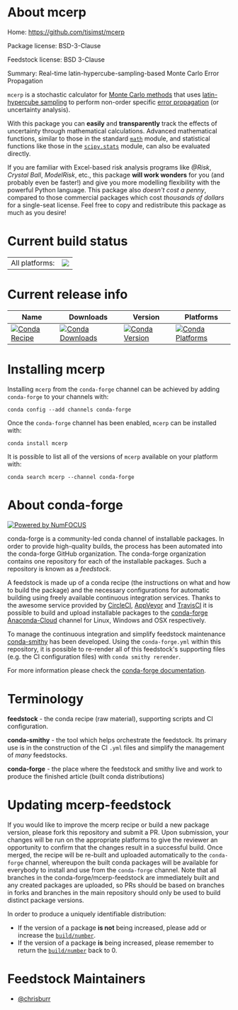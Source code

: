 About mcerp
===========

Home: https://github.com/tisimst/mcerp

Package license: BSD-3-Clause

Feedstock license: BSD 3-Clause

Summary: Real-time latin-hypercube-sampling-based Monte Carlo Error Propagation

`mcerp` is a stochastic calculator for [Monte Carlo methods](http://en.wikipedia.org/wiki/Monte_Carlo_method) that uses
[latin-hypercube sampling](http://en.wikipedia.org/wiki/Latin_hypercube_sampling)
to perform non-order specific [error propagation](http://en.wikipedia.org/wiki/Propagation_of_uncertainty)
(or uncertainty analysis).

With this package you can **easily** and **transparently** track the effects
of uncertainty through mathematical calculations. Advanced mathematical
functions, similar to those in the standard [`math`](http://docs.python.org/library/math.html)
module, and statistical functions like those in the [`scipy.stats`](http://docs.scipy.org/doc/scipy/reference/stats.html)
module, can also be evaluated directly.

If you are familiar with Excel-based risk analysis programs like *@Risk*,
*Crystal Ball*, *ModelRisk*, etc., this package **will work wonders** for you
(and probably even be faster!) and give you more modelling flexibility with
the powerful Python language. This package also *doesn't cost a penny*,
compared to those commercial packages which cost *thousands of dollars* for a
single-seat license. Feel free to copy and redistribute this package as much
as you desire!


Current build status
====================


<table><tr><td>All platforms:</td>
    <td>
      <a href="https://dev.azure.com/conda-forge/feedstock-builds/_build/latest?definitionId=6307&branchName=master">
        <img src="https://dev.azure.com/conda-forge/feedstock-builds/_apis/build/status/mcerp-feedstock?branchName=master">
      </a>
    </td>
  </tr>
</table>

Current release info
====================

| Name | Downloads | Version | Platforms |
| --- | --- | --- | --- |
| [![Conda Recipe](https://img.shields.io/badge/recipe-mcerp-green.svg)](https://anaconda.org/conda-forge/mcerp) | [![Conda Downloads](https://img.shields.io/conda/dn/conda-forge/mcerp.svg)](https://anaconda.org/conda-forge/mcerp) | [![Conda Version](https://img.shields.io/conda/vn/conda-forge/mcerp.svg)](https://anaconda.org/conda-forge/mcerp) | [![Conda Platforms](https://img.shields.io/conda/pn/conda-forge/mcerp.svg)](https://anaconda.org/conda-forge/mcerp) |

Installing mcerp
================

Installing `mcerp` from the `conda-forge` channel can be achieved by adding `conda-forge` to your channels with:

```
conda config --add channels conda-forge
```

Once the `conda-forge` channel has been enabled, `mcerp` can be installed with:

```
conda install mcerp
```

It is possible to list all of the versions of `mcerp` available on your platform with:

```
conda search mcerp --channel conda-forge
```


About conda-forge
=================

[![Powered by NumFOCUS](https://img.shields.io/badge/powered%20by-NumFOCUS-orange.svg?style=flat&colorA=E1523D&colorB=007D8A)](http://numfocus.org)

conda-forge is a community-led conda channel of installable packages.
In order to provide high-quality builds, the process has been automated into the
conda-forge GitHub organization. The conda-forge organization contains one repository
for each of the installable packages. Such a repository is known as a *feedstock*.

A feedstock is made up of a conda recipe (the instructions on what and how to build
the package) and the necessary configurations for automatic building using freely
available continuous integration services. Thanks to the awesome service provided by
[CircleCI](https://circleci.com/), [AppVeyor](https://www.appveyor.com/)
and [TravisCI](https://travis-ci.com/) it is possible to build and upload installable
packages to the [conda-forge](https://anaconda.org/conda-forge)
[Anaconda-Cloud](https://anaconda.org/) channel for Linux, Windows and OSX respectively.

To manage the continuous integration and simplify feedstock maintenance
[conda-smithy](https://github.com/conda-forge/conda-smithy) has been developed.
Using the ``conda-forge.yml`` within this repository, it is possible to re-render all of
this feedstock's supporting files (e.g. the CI configuration files) with ``conda smithy rerender``.

For more information please check the [conda-forge documentation](https://conda-forge.org/docs/).

Terminology
===========

**feedstock** - the conda recipe (raw material), supporting scripts and CI configuration.

**conda-smithy** - the tool which helps orchestrate the feedstock.
                   Its primary use is in the construction of the CI ``.yml`` files
                   and simplify the management of *many* feedstocks.

**conda-forge** - the place where the feedstock and smithy live and work to
                  produce the finished article (built conda distributions)


Updating mcerp-feedstock
========================

If you would like to improve the mcerp recipe or build a new
package version, please fork this repository and submit a PR. Upon submission,
your changes will be run on the appropriate platforms to give the reviewer an
opportunity to confirm that the changes result in a successful build. Once
merged, the recipe will be re-built and uploaded automatically to the
`conda-forge` channel, whereupon the built conda packages will be available for
everybody to install and use from the `conda-forge` channel.
Note that all branches in the conda-forge/mcerp-feedstock are
immediately built and any created packages are uploaded, so PRs should be based
on branches in forks and branches in the main repository should only be used to
build distinct package versions.

In order to produce a uniquely identifiable distribution:
 * If the version of a package **is not** being increased, please add or increase
   the [``build/number``](https://conda.io/docs/user-guide/tasks/build-packages/define-metadata.html#build-number-and-string).
 * If the version of a package **is** being increased, please remember to return
   the [``build/number``](https://conda.io/docs/user-guide/tasks/build-packages/define-metadata.html#build-number-and-string)
   back to 0.

Feedstock Maintainers
=====================

* [@chrisburr](https://github.com/chrisburr/)

